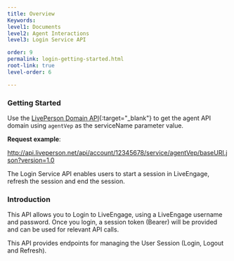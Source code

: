 ```yaml
---
title: Overview
Keywords:
level1: Documents
level2: Agent Interactions
level3: Login Service API

order: 9
permalink: login-getting-started.html
root-link: true
level-order: 6

---
```


### Getting Started

Use the [LivePerson Domain API](agent-domain-domain-api.html){:target="_blank"} to get the agent API domain using `agentVep` as the serviceName parameter value. 

**Request example**:

http://api.liveperson.net/api/account/12345678/service/agentVep/baseURI.json?version=1.0

The Login Service API enables users to start a session in LiveEngage, refresh the session and end the session.

### Introduction

This API allows you to Login to LiveEngage, using a LiveEngage username and password. Once you login, a session token (Bearer) will be provided and can be used for relevant API calls.

This API provides endpoints for managing the User Session (Login, Logout and Refresh).

